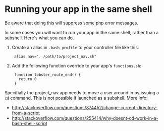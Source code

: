 # Running your app in the same shell

Be aware that doing this will suppress some php error messages.

In some cases you will want to run your app in the same shell, rather than a subshell.  Here's what you can do.

1. Create an alias in `.bash_profile` to your controller file like this:

        alias nav=". /path/to/project_nav.sh"
    
1. Add the following function override to your app's `functions.sh`: 

        function lobster_route_end() {
          return 0
        }

Specifially the project_nav app needs to move a user around in by issuing a `cd` command.  This is not possible if launched as a subshell. More info: 

* <http://stackoverflow.com/questions/874452/change-current-directory-from-a-script>
* <http://stackoverflow.com/questions/255414/why-doesnt-cd-work-in-a-bash-shell-script>
